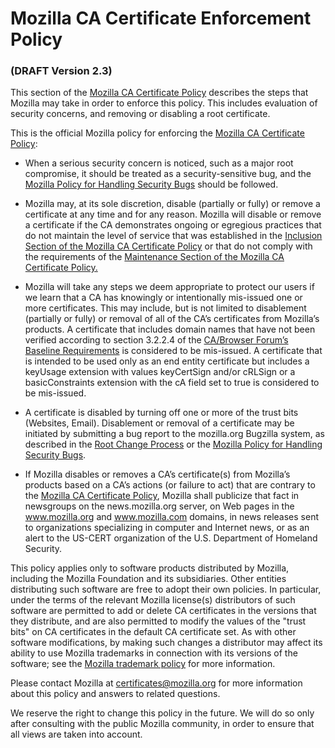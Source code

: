 Mozilla CA Certificate Enforcement Policy
=========================================

### (DRAFT Version 2.3)

This section of the [Mozilla CA Certificate Policy][policy] describes the steps
that Mozilla may take in order to enforce this policy. This includes evaluation
of security concerns, and removing or disabling a root certificate.

This is the official Mozilla policy for enforcing the [Mozilla CA Certificate
Policy][policy]:

* When a serious security concern is noticed, such as a major root compromise,
  it should be treated as a security-sensitive bug, and the [Mozilla Policy for
  Handling Security Bugs][security-bugs] should be followed.

* Mozilla may, at its sole discretion, disable (partially or fully) or remove a
  certificate at any time and for any reason. Mozilla will disable or remove a
  certificate if the CA demonstrates ongoing or egregious practices that do not
  maintain the level of service that was established in the [Inclusion Section
  of the Mozilla CA Certificate Policy][inclusion] or that do not comply with
  the requirements of the [Maintenance Section of the Mozilla CA Certificate
  Policy.][maintenance]

* Mozilla will take any steps we deem appropriate to protect our users if we
  learn that a CA has knowingly or intentionally mis-issued one or more
  certificates. This may include, but is not limited to disablement (partially
  or fully) or removal of all of the CA’s certificates from Mozilla’s products.
  A certificate that includes domain names that have not been verified according
  to section 3.2.2.4 of the [CA/Browser Forum’s Baseline Requirements][CABF] is
  considered to be mis-issued. A certificate that is intended to be used only as
  an end entity certificate but includes a keyUsage extension with values
  keyCertSign and/or cRLSign or a basicConstraints extension with the cA field
  set to true is considered to be mis-issued.

* A certificate is disabled by turning off one or more of the trust bits
  (Websites, Email).  Disablement or removal of a certificate may
  be initiated by submitting a bug report to the mozilla.org Bugzilla system, as
  described in the [Root Change Process][root-change-process] or the [Mozilla
  Policy for Handling Security Bugs][security-bugs].

* If Mozilla disables or removes a CA’s certificate(s) from Mozilla’s products
  based on a CA’s actions (or failure to act) that are contrary to the [Mozilla
  CA Certificate Policy][policy], Mozilla shall publicize that fact in
  newsgroups on the news.mozilla.org server, on Web pages in the www.mozilla.org
  and www.mozilla.com domains, in news releases sent to organizations
  specializing in computer and Internet news, or as an alert to the US-CERT
  organization of the U.S. Department of Homeland Security.

This policy applies only to software products distributed by Mozilla,
including the Mozilla Foundation and its subsidiaries.  Other entities
distributing such software are free to adopt their own policies. In
particular, under the terms of the relevant Mozilla license(s) distributors
of such software are permitted to add or delete CA certificates in the
versions that they distribute, and are also permitted to modify the values of
the "trust bits" on CA certificates in the default CA certificate set. As
with other software modifications, by making such changes a distributor may
affect its ability to use Mozilla trademarks in connection with its versions
of the software; see the [Mozilla trademark policy][trademark] for more
information.

Please contact Mozilla at [certificates@mozilla.org][certificates] for more
information about this policy and answers to related questions.

We reserve the right to change this policy in the future. We will do so only
after consulting with the public Mozilla community, in order to ensure that all
views are taken into account.

[inclusion]: ./InclusionPolicy.html
[maintenance]: ./MaintenancePolicy.html
[policy]: ./index.html
[trademark]: https://www.mozilla.org/en-US/foundation/trademarks/
[certificates]: mailto:certificates@mozilla.org
[security-bugs]: https://www.mozilla.org/en-US/about/governance/policies/security-group/bugs/
[CABF]: http://www.cabforum.org/documents.html
[root-change-process]: https://wiki.mozilla.org/CA:Root_Change_Process
